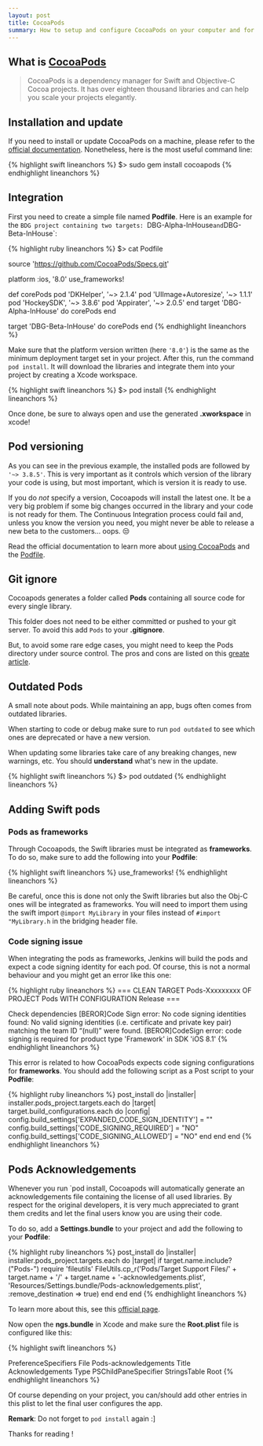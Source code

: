 ```yaml
---
layout: post
title: CocoaPods
summary: How to setup and configure CocoaPods on your computer and for your project.
---
```


## What is [CocoaPods](https://cocoapods.org/)

> CocoaPods is a dependency manager for Swift and Objective-C Cocoa projects. It has over eighteen thousand libraries and can help you scale your projects elegantly.

## Installation and update

If you need to install or update CocoaPods on a machine, please refer to the [official documentation](https://guides.cocoapods.org/using/getting-started.html).
Nonetheless, here is the most useful command line:

{% highlight swift lineanchors %}
$> sudo gem install cocoapods
{% endhighlight lineanchors %}

## Integration

First you need to create a simple file named **Podfile**.
Here is an example for the `BDG project containing two targets: `DBG-Alpha-InHouse` and `DBG-Beta-InHouse`:

{% highlight ruby lineanchors %}
$> cat Podfile

source 'https://github.com/CocoaPods/Specs.git'

platform :ios, '8.0'
use_frameworks!

def corePods
	pod 'DKHelper', '~> 2.1.4'
	pod 'UIImage+Autoresize', '~> 1.1.1'
	pod 'HockeySDK', '~> 3.8.6'
	pod 'Appirater', '~> 2.0.5'
end
target 'DBG-Alpha-InHouse' do
	corePods
end

target 'DBG-Beta-InHouse' do
	corePods
end
{% endhighlight lineanchors %}

Make sure that the platform version written (here `'8.0'`) is the same as the minimum deployment target set in your project.
After this, run the command `pod install`. It will download the libraries and integrate them into your project by creating a Xcode workspace.

{% highlight swift lineanchors %}
$> pod install
{% endhighlight lineanchors %}

Once done, be sure to always open and use the generated **.xworkspace** in xcode!

## Pod versioning

As you can see in the previous example, the installed pods are followed by `'~> 3.8.5'`.
This is very important as it controls which version of the library your code is using, but most important, which is version it is ready to use.

If you do _not_ specify a version, Cocoapods will install the latest one.
It be a very big problem if some big changes occurred in the library and your code is not ready for them.
The Continuous Integration process could fail and, unless you know the version you need, you might never be able to release a new beta to the customers... oops. :unamused:

Read the official documentation to learn more about [using CocoaPods](https://guides.cocoapods.org/using/using-cocoapods.html) and the [Podfile](https://guides.cocoapods.org/using/the-podfile.html).

## Git ignore

Cocoapods generates a folder called **Pods** containing all source code for every single library.

This folder does not need to be either committed or pushed to your git server.
To avoid this add `Pods` to your **.gitignore**.

But, to avoid some rare edge cases, you might need to keep the Pods directory under source control.
The pros and cons are listed on this [greate article](https://guides.cocoapods.org/using/using-cocoapods.html#should-i-check-the-pods-directory-into-source-control).

## Outdated Pods

A small note about pods. While maintaining an app, bugs often comes from outdated libraries.

When starting to code or debug make sure to run `pod outdated` to see which ones are deprecated or have a new version.

When updating some libraries take care of any breaking changes, new warnings, etc. You should **understand** what's new in the update.

{% highlight swift lineanchors %}
$> pod outdated
{% endhighlight lineanchors %}

## Adding Swift pods

### Pods as frameworks

Through Cocoapods, the Swift libraries must be integrated as **frameworks**.
To do so, make sure to add the following into your **Podfile**:

{% highlight swift lineanchors %}
use_frameworks!
{% endhighlight lineanchors %}

Be careful, once this is done not only the Swift libraries but also the Obj-C ones will be integrated as frameworks.
You will need to import them using the swift import `@import MyLibrary` in your files instead of `#import "MyLibrary.h` in the bridging header file.

### Code signing issue

When integrating the pods as frameworks, Jenkins will build the pods and expect a code signing identity for each pod.
Of course, this is not a normal behaviour and you might get an error like this one:

{% highlight ruby lineanchors %}
=== CLEAN TARGET Pods-Xxxxxxxxx OF PROJECT Pods WITH CONFIGURATION Release ===

Check dependencies
[BEROR]Code Sign error: No code signing identities found: No valid signing identities (i.e. certificate and private key pair) matching the team ID “(null)” were found.
[BEROR]CodeSign error: code signing is required for product type 'Framework' in SDK 'iOS 8.1'
{% endhighlight lineanchors %}

This error is related to how CocoaPods expects code signing configurations for **frameworks**.
You should add the following script as a Post script to your **Podfile**:

{% highlight ruby lineanchors %}
post_install do |installer|
	installer.pods_project.targets.each do |target|
		target.build_configurations.each do |config|
			config.build_settings['EXPANDED_CODE_SIGN_IDENTITY'] = ""
			config.build_settings['CODE_SIGNING_REQUIRED'] = "NO"
			config.build_settings['CODE_SIGNING_ALLOWED'] = "NO"
		end
	end
end
{% endhighlight lineanchors %}

## Pods Acknowledgements

Whenever you run `pod install, Cocoapods will automatically generate an acknowledgements file containing the license of all used libraries.
By respect for the original developers, it is very much appreciated to grant them credits and let the final users know you are using their code.

To do so, add a **Settings.bundle** to your project and add the following to your **Podfile**:

{% highlight ruby lineanchors %}
post_install do |installer|
	installer.pods_project.targets.each do |target|
		if target.name.include?("Pods-")
			require 'fileutils'
			FileUtils.cp_r('Pods/Target Support Files/' + target.name + '/' + target.name + '-acknowledgements.plist',
			'Resources/Settings.bundle/Pods-acknowledgements.plist', :remove_destination => true)
		end
	end
end
{% endhighlight lineanchors %}

To learn more about this, see this [official page](https://github.com/CocoaPods/CocoaPods/wiki/Acknowledgements).

Now open the **ngs.bundle** in Xcode and make sure the **Root.plist** file is configured like this:

{% highlight swift lineanchors %}
<?xml version="1.0" encoding="UTF-8"?>
<!DOCTYPE plist PUBLIC "-//Apple//DTD PLIST 1.0//EN" "http://www.apple.com/DTDs/PropertyList-1.0.dtd">
<plist version="1.0">
<dict>
	<key>PreferenceSpecifiers</key>
	<array>
		<dict>
			<key>File</key>
			<string>Pods-acknowledgements</string>
			<key>Title</key>
			<string>Acknowledgements</string>
			<key>Type</key>
			<string>PSChildPaneSpecifier</string>
		</dict>
	</array>
	<key>StringsTable</key>
	<string>Root</string>
</dict>
</plist>
{% endhighlight lineanchors %}

Of course depending on your project, you can/should add other entries in this plist to let the final user configures the app.

**Remark**: Do not forget to `pod install` again :]

Thanks for reading !

